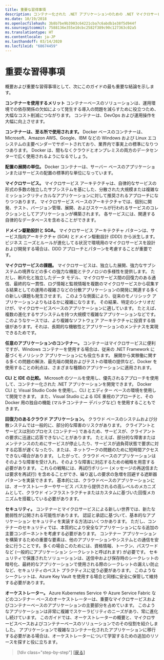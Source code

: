 ```yaml
---
title: 重要な習得事項
description: コンテナー化された .NET アプリケーションのための .NET マイクロサービス アーキテクチャに関するガイド/電子書籍の重要なポイントを取り上げ、マイクロサービス アーキテクチャを使用する際に発生する高レベルの問題の概要 (長所と短所、設計と開発の DDD パターン、回復性、セキュリティ、オーケストレーターの使用など) を説明します。
ms.date: 10/19/2018
ms.openlocfilehash: 3b8b7be9b3903c64221cba7c6abdb1e38f5d944f
ms.sourcegitcommit: 7588136e355e10cbc2582f389c90c127363c02a5
ms.translationtype: HT
ms.contentlocale: ja-JP
ms.lasthandoff: 03/14/2020
ms.locfileid: "68674459"
---
```

# <a name="key-takeaways"></a>重要な習得事項

概要および重要な習得事項として、次にこのガイドの最も重要な結論を示します。

**コンテナーを使用するメリット** コンテナーベースのソリューションは、運用環境での依存関係の欠如によって発生する導入の問題を減らすために役立つため、大幅なコスト削減につながります。 コンテナーは、DevOps および運用操作を大幅に向上させます。

**コンテナーは、至る所で使用されます。** Docker ベースのコンテナーは、Microsoft、Amazon AWS、Google、IBM などの Windows および Linux エコシステムの主要ベンダーでサポートされており、業界内で事実上の標準になりつつあります。 Docker は、間もなくクラウドとオンプレミスの両方のデータセンターで広く使用されるようになるでしょう。

**配置の展開の単位。** Docker コンテナーは、サーバー ベースのアプリケーションまたはサービスの配置の標準的な単位になっています。

**マイクロサービス。** マイクロサービス アーキテクチャは、自律的なサービスの形式の多数の独立したサブシステムを基にした、分散された大規模または複雑なミッションクリティカルなアプリケーションに対して推奨されるアプローチになりつつあります。 マイクロサービス ベースのアーキテクチャでは、個別に開発、テスト、バージョン管理、展開、およびスケールが行われるサービスのコレクションとしてアプリケーションが構築されます。 各サービスには、関連する自律的なデータベースを含めることができます。

**ドメイン駆動設計と SOA。** マイクロサービス アーキテクチャ パターンは、サービス指向アーキテクチャ (SOA) とドメイン駆動設計 (DDD) から派生します。 ビジネス ニーズとルールが進化してる状況で環境用のマイクロサービスを設計および開発する場合は、DDD アプローチとパターンを考慮することが重要です。

**マイクロサービスの課題。** マイクロサービスは、独立した展開、強力なサブシステムの境界などの多くの強力な機能とテクノロジの多様性を提供します。 ただし、断片化と独立したデータ モデル、マイクロサービス間の回復力のある通信、最終的な一貫性、ログ情報と監視情報を複数のマイクロサービスから収集する結果としての運用の複雑さなどの分散アプリケーションの開発に関連する多くの新しい課題も発生させます。 このような側面により、従来のモノリシック アプリケーションよりもはるかに複雑になります。 その結果、特定のシナリオだけが、マイクロサービスベースのアプリケーションに適しています。 たとえば、複数の進化するサブシステムを持つ大規模で複雑なアプリケーションなどです。 このようなケースでは、より複雑なソフトウェア アーキテクチャに投資する価値があります。それは、長期的な機敏性とアプリケーションのメンテナスを実現できるためです。

**任意のアプリケーションのコンテナー。** コンテナーはマイクロサービスに便利ですが、Windows コンテナーを使用する場合は、従来の .NET Framework に基づくモノリシック アプリケーションにも役立ちます。 展開から実稼働に関する多くの問題の解決、最先端の開発およびテストの環境の提供など、Docker を使用することの利点は、さまざまな種類のアプリケーションに適用されます。

**CLI と IDE の比較。** Microsoft のツールを使用し、優先されるアプローチを使用して、コンテナー化された .NET アプリケーションを開発できます。 Docker CLI と Visual Studio Code を使用し、CLI とエディター ベースの環境を使用して開発できます。 また、Visual Studio による IDE 重視のアプローチと、その Docker 用の独自の機能 (マルチコンテナー デバッグなど) を使用することもできます。

**回復力のあるクラウド アプリケーション。** クラウド ベースのシステムおよび分散システムでは一般的に、部分的な障害のリスクがあります。 クライアントとサービスは別のプロセス (コンテナー) であるため、サービスが、クライアントの要求に迅速に応答できないことがあります。 たとえば、部分的な障害またはメンテナンスのためにサービスが停止したり、サービスが過負荷状態で要求に対する応答が遅くなったり、または、ネットワークの問題のために短時間アクセスできない場合があります。 したがって、クラウド ベースのアプリケーションはそのような障害を受け入れ、そのような障害に対応するための戦略を用意する必要があります。 これらの戦略には、再試行ポリシー (メッセージの再送信または要求を再試行) を含めることができ、繰り返しの要求の急増を回避する遮断器パターンを実装できます。 基本的には、クラウドベースのアプリケーションには、オーケストレーターやサービス バスから提供されるの高レベルのメカニズムとして、クラウド インフラストラクチャまたはカスタムに基づいた回復メカニズムを搭載している必要があります。

**セキュリティ。** コンテナーとマイクロサービスによる新しい世界では、新たな脆弱性が公開される可能性があります。 認証と承認に基づいて、基本的なアプリケーション セキュリティを実装する方法はいくつかあります。 ただし、コンテナーのセキュリティでは、本質的により安全なアプリケーションになる追加の主要コンポーネントを考慮する必要があります。 コンテナー アプリケーションを構築するための重要な要素は、他のアプリケーションやシステムとの通信を安全に行うことです。多くの場合このためには、資格情報、トークン、パスワードなど (一般的にアプリケーション シークレットと呼ばれます) が必要です。 セキュリティで保護されたソリューションは、送信中および保存時のシークレットの暗号化、最終的なアプリケーションで使用される際のシークレットの漏えい防止など、セキュリティのベスト プラクティスに従う必要があります。 このようなシークレットは、Azure Key Vault を使用する場合と同様に安全に保管して維持する必要があります。

**オーケストレーター。** Azure Kubernetes Service や Azure Service Fabric などのコンテナー ベースのオーケストレーターは、重要なマイクロサービスおよびコンテナーベースのアプリケーションの主要部分を占めています。 このようなアプリケーションは非常に複雑でスケーラビリティのニーズがあり、常に進化し続けています。 このガイドでは、オーケストレーターの概要と、マイクロサービスベースおよびコンテナーベースのソリューションでのその役割を紹介しました。 アプリケーションで複雑なコンテナー化されたアプリケーションに移行する必要がある場合は、オーケストレーターについて学習するための追加のリソースを探すと役に立ちます。

>[!div class="step-by-step"]
>[[戻る]](secure-net-microservices-web-applications/azure-key-vault-protects-secrets.md)
